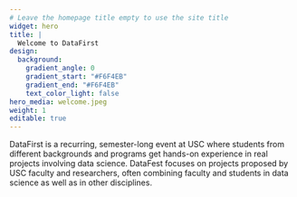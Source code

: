 ```yaml
---
# Leave the homepage title empty to use the site title
widget: hero
title: |
  Welcome to DataFirst
design:
  background:
    gradient_angle: 0
    gradient_start: "#F6F4EB"
    gradient_end: "#F6F4EB"
    text_color_light: false
hero_media: welcome.jpeg
weight: 1
editable: true
---
```


DataFirst is a recurring, semester-long event at USC where students from different backgrounds and programs get hands-on experience in real projects involving data science. DataFest focuses on projects proposed by USC faculty and researchers, often combining faculty and students in data science as well as in other disciplines.
